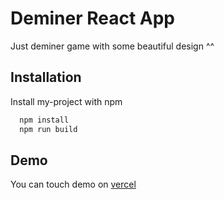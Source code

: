# Deminer React App

Just deminer game with some beautiful design ^^


## Installation

Install my-project with npm

```bash
  npm install
  npm run build
```
    
## Demo

You can touch demo on [vercel](https://cross-game-lime.vercel.app/)
